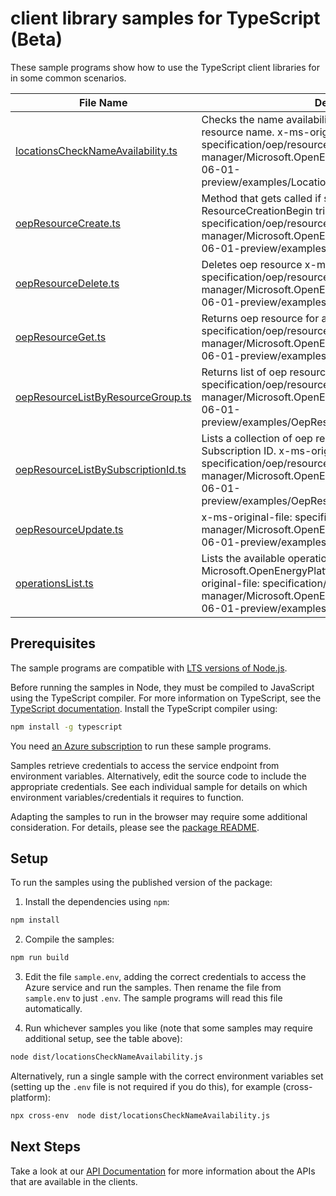 # client library samples for TypeScript (Beta)

These sample programs show how to use the TypeScript client libraries for in some common scenarios.

| **File Name**                                                         | **Description**                                                                                                                                                                                                                          |
| --------------------------------------------------------------------- | ---------------------------------------------------------------------------------------------------------------------------------------------------------------------------------------------------------------------------------------- |
| [locationsCheckNameAvailability.ts][locationschecknameavailability]   | Checks the name availability of the resource with requested resource name. x-ms-original-file: specification/oep/resource-manager/Microsoft.OpenEnergyPlatform/preview/2021-06-01-preview/examples/Locations_CheckNameAvailability.json  |
| [oepResourceCreate.ts][oepresourcecreate]                             | Method that gets called if subscribed for ResourceCreationBegin trigger. x-ms-original-file: specification/oep/resource-manager/Microsoft.OpenEnergyPlatform/preview/2021-06-01-preview/examples/OepResource_Create.json                 |
| [oepResourceDelete.ts][oepresourcedelete]                             | Deletes oep resource x-ms-original-file: specification/oep/resource-manager/Microsoft.OpenEnergyPlatform/preview/2021-06-01-preview/examples/OepResource_Delete.json                                                                     |
| [oepResourceGet.ts][oepresourceget]                                   | Returns oep resource for a given name. x-ms-original-file: specification/oep/resource-manager/Microsoft.OpenEnergyPlatform/preview/2021-06-01-preview/examples/OepResource_Get.json                                                      |
| [oepResourceListByResourceGroup.ts][oepresourcelistbyresourcegroup]   | Returns list of oep resources.. x-ms-original-file: specification/oep/resource-manager/Microsoft.OpenEnergyPlatform/preview/2021-06-01-preview/examples/OepResource_ListByResourceGroup.json                                             |
| [oepResourceListBySubscriptionId.ts][oepresourcelistbysubscriptionid] | Lists a collection of oep resources under the given Azure Subscription ID. x-ms-original-file: specification/oep/resource-manager/Microsoft.OpenEnergyPlatform/preview/2021-06-01-preview/examples/OepResource_ListBySubscriptionId.json |
| [oepResourceUpdate.ts][oepresourceupdate]                             | x-ms-original-file: specification/oep/resource-manager/Microsoft.OpenEnergyPlatform/preview/2021-06-01-preview/examples/OepResource_Update.json                                                                                          |
| [operationsList.ts][operationslist]                                   | Lists the available operations of Microsoft.OpenEnergyPlatform resource provider. x-ms-original-file: specification/oep/resource-manager/Microsoft.OpenEnergyPlatform/preview/2021-06-01-preview/examples/Operations_List.json           |

## Prerequisites

The sample programs are compatible with [LTS versions of Node.js](https://nodejs.org/about/releases/).

Before running the samples in Node, they must be compiled to JavaScript using the TypeScript compiler. For more information on TypeScript, see the [TypeScript documentation][typescript]. Install the TypeScript compiler using:

```bash
npm install -g typescript
```

You need [an Azure subscription][freesub] to run these sample programs.

Samples retrieve credentials to access the service endpoint from environment variables. Alternatively, edit the source code to include the appropriate credentials. See each individual sample for details on which environment variables/credentials it requires to function.

Adapting the samples to run in the browser may require some additional consideration. For details, please see the [package README][package].

## Setup

To run the samples using the published version of the package:

1. Install the dependencies using `npm`:

```bash
npm install
```

2. Compile the samples:

```bash
npm run build
```

3. Edit the file `sample.env`, adding the correct credentials to access the Azure service and run the samples. Then rename the file from `sample.env` to just `.env`. The sample programs will read this file automatically.

4. Run whichever samples you like (note that some samples may require additional setup, see the table above):

```bash
node dist/locationsCheckNameAvailability.js
```

Alternatively, run a single sample with the correct environment variables set (setting up the `.env` file is not required if you do this), for example (cross-platform):

```bash
npx cross-env  node dist/locationsCheckNameAvailability.js
```

## Next Steps

Take a look at our [API Documentation][apiref] for more information about the APIs that are available in the clients.

[locationschecknameavailability]: https://github.com/Azure/azure-sdk-for-js/blob/main/sdk/oep/arm-oep/samples/v1-beta/typescript/src/locationsCheckNameAvailability.ts
[oepresourcecreate]: https://github.com/Azure/azure-sdk-for-js/blob/main/sdk/oep/arm-oep/samples/v1-beta/typescript/src/oepResourceCreate.ts
[oepresourcedelete]: https://github.com/Azure/azure-sdk-for-js/blob/main/sdk/oep/arm-oep/samples/v1-beta/typescript/src/oepResourceDelete.ts
[oepresourceget]: https://github.com/Azure/azure-sdk-for-js/blob/main/sdk/oep/arm-oep/samples/v1-beta/typescript/src/oepResourceGet.ts
[oepresourcelistbyresourcegroup]: https://github.com/Azure/azure-sdk-for-js/blob/main/sdk/oep/arm-oep/samples/v1-beta/typescript/src/oepResourceListByResourceGroup.ts
[oepresourcelistbysubscriptionid]: https://github.com/Azure/azure-sdk-for-js/blob/main/sdk/oep/arm-oep/samples/v1-beta/typescript/src/oepResourceListBySubscriptionId.ts
[oepresourceupdate]: https://github.com/Azure/azure-sdk-for-js/blob/main/sdk/oep/arm-oep/samples/v1-beta/typescript/src/oepResourceUpdate.ts
[operationslist]: https://github.com/Azure/azure-sdk-for-js/blob/main/sdk/oep/arm-oep/samples/v1-beta/typescript/src/operationsList.ts
[apiref]: https://docs.microsoft.com/javascript/api/@azure/arm-oep?view=azure-node-preview
[freesub]: https://azure.microsoft.com/free/
[package]: https://github.com/Azure/azure-sdk-for-js/tree/main/sdk/oep/arm-oep/README.md
[typescript]: https://www.typescriptlang.org/docs/home.html
